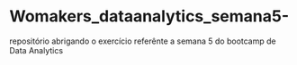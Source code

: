 # Womakers_dataanalytics_semana5-
repositório abrigando o exercício referênte a semana 5 do bootcamp de Data Analytics
